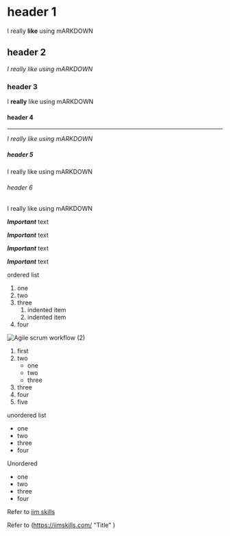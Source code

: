 # header 1

I really **like** using mARKDOWN

## header 2

*I really like using mARKDOWN*

### header 3

I __really__ like using mARKDOWN

#### header 4
______________________________________
_I really like using mARKDOWN_

##### header 5
I really like using mARKDOWN

###### header 6
I really like using mARKDOWN

***Important*** text 

___Important___ text 

__*Important*__ text 

**_Important_** text

ordered list

1. one
2. two
4. three
   1. indented item
   2. indented item 
6. four

![Agile scrum workflow (2)](https://github.com/kamalakshi14/Agile-Methodology/assets/135496842/6985e1d1-7b6f-4e3c-904d-f68c1c8ab576)

1. first
1. two
   - one
   - two
   - three   
3. three
4. four
5. five

unordered list

- one 
- two
- three
- four

Unordered 
* one 
* two
* three
* four

Refer to [iim skills](https://iimskills.com/)

Refer to (https://iimskills.com/ "Title" )



